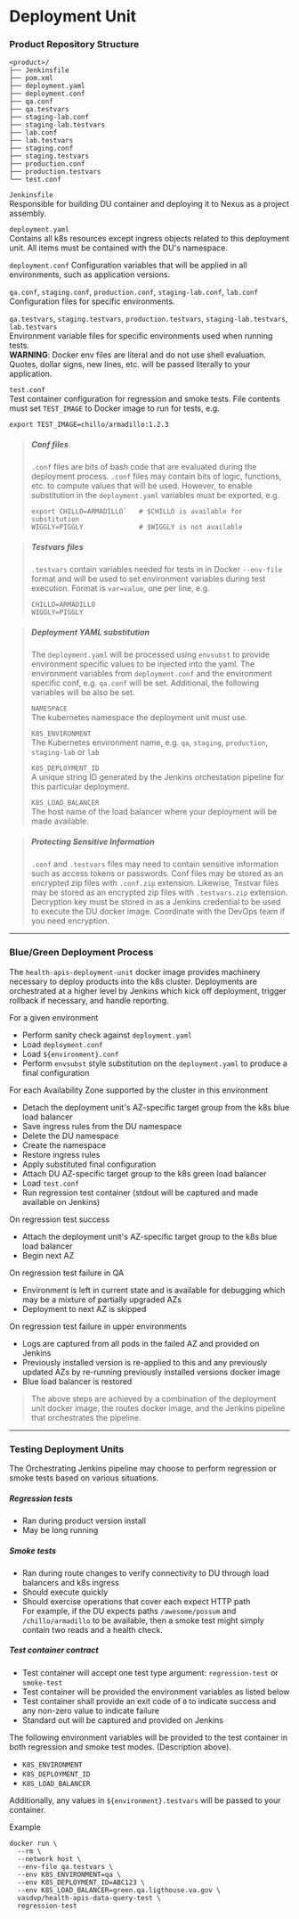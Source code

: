 # Deployment Unit





### Product Repository Structure
```
<product>/
├── Jenkinsfile
├── pom.xml
├── deployment.yaml
├── deployment.conf
├── qa.conf
├── qa.testvars
├── staging-lab.conf
├── staging-lab.testvars
├── lab.conf
├── lab.testvars
├── staging.conf
├── staging.testvars
├── production.conf
├── production.testvars
└── test.conf
```

`Jenkinsfile`  
Responsible for building DU container and deploying it to Nexus as a project assembly.

`deployment.yaml`  
Contains all k8s resources except ingress objects related to this deployment unit. All items must
be contained with the DU's namespace.

`deployment.conf`
Configuration variables that will be applied in all environments, such as application versions.

`qa.conf`, `staging.conf`, `production.conf`, `staging-lab.conf`, `lab.conf`  
Configuration files for specific environments.

`qa.testvars`, `staging.testvars`, `production.testvars`, `staging-lab.testvars`, `lab.testvars`  
Environment variable files for specific environments used when running tests.  
**WARNING**: Docker env files are literal and do not use shell evaluation. Quotes, dollar signs, 
new lines, etc. will be passed literally to your application.

`test.conf`  
Test container configuration for regression and smoke tests. File contents must set `TEST_IMAGE` 
to Docker image to run for tests, e.g.
```
export TEST_IMAGE=chillo/armadillo:1.2.3
```



> ##### Conf files
> `.conf` files are bits of bash code that are evaluated during the deployment process. `.conf`
files may contain bits of logic, functions, etc. to compute values that will be used. However, to
enable substitution in the `deployment.yaml` variables must be exported, e.g. 
> ``` 
> export CHILLO=ARMADILLO`   # $CHILLO is available for substitution
> WIGGLY=PIGGLY              # $WIGGLY is not available
> ```

> ##### Testvars files
> `.testvars` contain variables needed for tests in in Docker `--env-file` format and will be
> used to set environment variables during test execution. Format is `var=value`, one per line, e.g.
> ```
> CHILLO=ARMADILLO
> WIGGLY=PIGGLY
> ```

> ##### Deployment YAML substitution
> The `deployment.yaml` will be processed using `envsubst` to provide environment specific 
values to be injected into the yaml. The environment variables from `deployment.conf` and the
environment specific conf, e.g. `qa.conf` will be set. Additional, the following variables will be
also be set.
>  
> `NAMESPACE`  
The kubernetes namespace the deployment unit must use.
>
>`K8S_ENVIRONMENT`  
The Kubernetes environment name, e.g. `qa`, `staging`, `production`, `staging-lab` or `lab`
>
> `K8S_DEPLOYMENT_ID`  
> A unique string ID generated by the Jenkins orchestation pipeline for this particular deployment.
> 
> `K8S_LOAD_BALANCER`  
> The host name of the load balancer where your deployment will be made available. 



> ##### Protecting Sensitive Information
> `.conf`  and `.testvars` files may need to contain sensitive information such as access tokens 
or passwords. Conf files may be stored as an encrypted zip files with `.conf.zip` extension. 
Likewise, Testvar files may be stored as an encrypted zip files with `.testvars.zip` extension.
Decryption key must be stored in as a Jenkins credential to be used to execute the DU docker image.
Coordinate with the DevOps team if you need encryption.


---

### Blue/Green Deployment Process
 
The `health-apis-deployment-unit` docker image provides machinery necessary to deploy products into
the k8s cluster. Deployments are orchestrated at a higher level by Jenkins which kick off 
deployment, trigger rollback if necessary, and handle reporting.

For a given environment
- Perform sanity check against `deployment.yaml`
- Load `deployment.conf`
- Load `${environment}.conf`
- Perform `envsubst` style substitution on the `deployment.yaml` to produce a final configuration

For each Availability Zone supported by the cluster in this environment
- Detach the deployment unit's AZ-specific target group from the k8s blue load balancer
- Save ingress rules from the DU namespace
- Delete the DU namespace
- Create the namespace
- Restore ingress rules
- Apply substituted final configuration
- Attach DU AZ-specific target group to the k8s green load balancer
- Load `test.conf`
- Run regression test container (stdout will be captured and made available on Jenkins)

On regression test success
- Attach the deployment unit's AZ-specific target group to the k8s blue load balancer
- Begin next AZ

On regression test failure in QA
- Environment is left in current state and is available for debugging which may be a mixture of 
  partially upgraded AZs  
- Deployment to next AZ is skipped 

On regression test failure in upper environments
- Logs are captured from all pods in the failed AZ and provided on Jenkins
- Previously installed version is re-applied to this and any previously updated AZs by re-running
  previously installed versions docker image
- Blue load balancer is restored


> The above steps are achieved by a combination of the deployment unit docker image, the routes
docker image, and the Jenkins pipeline that orchestrates the pipeline.


---
### Testing Deployment Units
The Orchestrating Jenkins pipeline may choose to perform regression or smoke tests based on
various situations.

##### Regression tests
- Ran during product version install
- May be long running

##### Smoke tests
- Ran during route changes to verify connectivity to DU through load balancers and k8s ingress
- Should execute quickly
- Should exercise operations that cover each expect HTTP path  
  For example, if the DU expects paths `/awesome/possum` and `/chillo/armadillo` to be available,
  then a smoke test might simply contain two reads and a health check.

##### Test container contract
- Test container will accept one test type argument: `regression-test` or `smoke-test`
- Test container will be provided the environment variables as listed below
- Test container shall provide an exit code of `0` to indicate success and any non-zero value
  to indicate failure
- Standard out will be captured and provided on Jenkins

The following environment variables will be provided to the test container in both regression and
smoke test modes. (Description above).
- `K8S_ENVIRONMENT`
- `K8S_DEPLOYMENT_ID`
- `K8S_LOAD_BALANCER`

Additionally, any values in `${environment}.testvars` will be passed to your container.

Example
```
docker run \
  --rm \
  --network host \
  --env-file qa.testvars \
  --env K8S_ENVIRONMENT=qa \
  --env K8S_DEPLOYMENT_ID=ABC123 \
  --env K8S_LOAD_BALANCER=green.qa.ligthouse.va.gov \
  vasdvp/health-apis-data-query-test \
  regression-test
```





